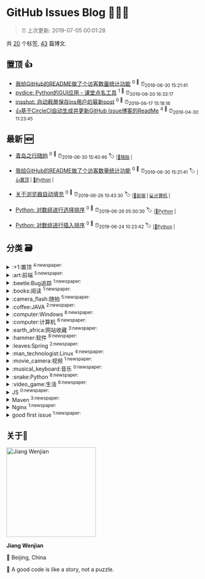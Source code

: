 
# GitHub Issues Blog :tada::tada::tada:
    
> :alarm_clock: 上次更新: 2019-07-05 00:01:28
    
共 [20](https://github.com/jwenjian/ghiblog/labels) 个标签, [43](https://github.com/jwenjian/ghiblog/issues) 篇博文.

## 置顶 :thumbsup: 
- [我给GitHub的README做了个访客数量统计功能](https://github.com/jwenjian/ghiblog/issues/43)  <sup>0 :speech_balloon:</sup>  	 :alarm_clock:<sub>2019-06-30 15:21:41</sub> 
- [pydice: Python的GUI应用 - 课堂点名工具](https://github.com/jwenjian/ghiblog/issues/36)  <sup>1 :speech_balloon:</sup>  	 :alarm_clock:<sub>2019-06-20 16:33:17</sub> 
- [insshot: 自动截屏保存ins用户的最新post](https://github.com/jwenjian/ghiblog/issues/34)  <sup>0 :speech_balloon:</sup>  	 :alarm_clock:<sub>2019-06-17 15:18:16</sub> 
- [👍基于CircleCI自动生成并更新GitHub Issue博客的ReadMe](https://github.com/jwenjian/ghiblog/issues/1)  <sup>4 :speech_balloon:</sup>  	 :alarm_clock:<sub>2019-04-30 11:23:45</sub> 
## 最新 :new: 
- [青岛之行随拍](https://github.com/jwenjian/ghiblog/issues/44) <sup>0 :speech_balloon:</sup>  			 :alarm_clock:<sub>2019-06-30 15:40:46</sub> 
 :label: 	<sub>|</sub><sub>[:camera_flash:随拍](https://github.com/jwenjian/ghiblog/labels/%3Acamera_flash%3A%E9%9A%8F%E6%8B%8D)	|	</sub>

- [我给GitHub的README做了个访客数量统计功能](https://github.com/jwenjian/ghiblog/issues/43) <sup>0 :speech_balloon:</sup>  			 :alarm_clock:<sub>2019-06-30 15:21:41</sub> 
 :label: 	<sub>|</sub><sub>[:+1:置顶](https://github.com/jwenjian/ghiblog/labels/%3A%2B1%3A%E7%BD%AE%E9%A1%B6)	|	</sub><sub>[:snake:Python](https://github.com/jwenjian/ghiblog/labels/%3Asnake%3APython)	|	</sub>

- [关于浏览器自动填充](https://github.com/jwenjian/ghiblog/issues/42) <sup>0 :speech_balloon:</sup>  			 :alarm_clock:<sub>2019-06-26 10:43:30</sub> 
 :label: 	<sub>|</sub><sub>[:art:前端](https://github.com/jwenjian/ghiblog/labels/%3Aart%3A%E5%89%8D%E7%AB%AF)	|	</sub><sub>[:computer:计算机](https://github.com/jwenjian/ghiblog/labels/%3Acomputer%3A%E8%AE%A1%E7%AE%97%E6%9C%BA)	|	</sub>

- [Python: 对数组进行选择排序](https://github.com/jwenjian/ghiblog/issues/41) <sup>0 :speech_balloon:</sup>  			 :alarm_clock:<sub>2019-06-26 05:30:30</sub> 
 :label: 	<sub>|</sub><sub>[:snake:Python](https://github.com/jwenjian/ghiblog/labels/%3Asnake%3APython)	|	</sub>

- [Python: 对数组进行插入排序](https://github.com/jwenjian/ghiblog/issues/40) <sup>0 :speech_balloon:</sup>  			 :alarm_clock:<sub>2019-06-24 10:23:42</sub> 
 :label: 	<sub>|</sub><sub>[:snake:Python](https://github.com/jwenjian/ghiblog/labels/%3Asnake%3APython)	|	</sub>

## 分类  :card_file_box: 

<details>
<summary>:+1:置顶	<sup>4:newspaper:</sup></summary>

- [我给GitHub的README做了个访客数量统计功能](https://github.com/jwenjian/ghiblog/issues/43)  <sup>0 :speech_balloon:</sup>  	 :alarm_clock:<sub>2019-06-30 15:21:41</sub> 
- [pydice: Python的GUI应用 - 课堂点名工具](https://github.com/jwenjian/ghiblog/issues/36)  <sup>1 :speech_balloon:</sup>  	 :alarm_clock:<sub>2019-06-20 16:33:17</sub> 
- [insshot: 自动截屏保存ins用户的最新post](https://github.com/jwenjian/ghiblog/issues/34)  <sup>0 :speech_balloon:</sup>  	 :alarm_clock:<sub>2019-06-17 15:18:16</sub> 
- [👍基于CircleCI自动生成并更新GitHub Issue博客的ReadMe](https://github.com/jwenjian/ghiblog/issues/1)  <sup>4 :speech_balloon:</sup>  	 :alarm_clock:<sub>2019-04-30 11:23:45</sub> 


</details>

<details>
<summary>:art:前端	<sup>5:newspaper:</sup></summary>

- [关于浏览器自动填充](https://github.com/jwenjian/ghiblog/issues/42)  <sup>0 :speech_balloon:</sup>  	 :alarm_clock:<sub>2019-06-26 10:43:30</sub> 
- [使用淘宝镜像安装puppeteer](https://github.com/jwenjian/ghiblog/issues/32)  <sup>0 :speech_balloon:</sup>  	 :alarm_clock:<sub>2019-06-08 16:12:01</sub> 
- [TKinter教程](https://github.com/jwenjian/ghiblog/issues/25)  <sup>0 :speech_balloon:</sup>  	 :alarm_clock:<sub>2019-05-31 07:15:54</sub> 
- [中国色-收集中国传统颜色的网站](https://github.com/jwenjian/ghiblog/issues/20)  <sup>0 :speech_balloon:</sup>  	 :alarm_clock:<sub>2019-05-26 13:42:12</sub> 
- [CSS隐藏元素滚动条](https://github.com/jwenjian/ghiblog/issues/15)  <sup>0 :speech_balloon:</sup>  	 :alarm_clock:<sub>2019-05-26 13:15:46</sub> 


</details>

<details>
<summary>:beetle:Bug追踪	<sup>1:newspaper:</sup></summary>

- [C++: jni.h: no such file or directory ](https://github.com/jwenjian/ghiblog/issues/28)  <sup>0 :speech_balloon:</sup>  	 :alarm_clock:<sub>2019-06-05 06:12:20</sub> 


</details>

<details>
<summary>:books:阅读	<sup>1:newspaper:</sup></summary>

- [书单](https://github.com/jwenjian/ghiblog/issues/22)  <sup>0 :speech_balloon:</sup>  	 :alarm_clock:<sub>2019-05-26 13:45:03</sub> 


</details>

<details>
<summary>:camera_flash:随拍	<sup>5:newspaper:</sup></summary>

- [青岛之行随拍](https://github.com/jwenjian/ghiblog/issues/44)  <sup>0 :speech_balloon:</sup>  	 :alarm_clock:<sub>2019-06-30 15:40:46</sub> 
- [端午节随拍](https://github.com/jwenjian/ghiblog/issues/31)  <sup>0 :speech_balloon:</sup>  	 :alarm_clock:<sub>2019-06-08 15:54:39</sub> 
- [2019年的第一次旅行](https://github.com/jwenjian/ghiblog/issues/17)  <sup>0 :speech_balloon:</sup>  	 :alarm_clock:<sub>2019-05-26 13:30:51</sub> 
- [本周生活随拍](https://github.com/jwenjian/ghiblog/issues/10)  <sup>0 :speech_balloon:</sup>  	 :alarm_clock:<sub>2019-05-25 04:46:26</sub> 
- [借光计划-798艺术区](https://github.com/jwenjian/ghiblog/issues/8)  <sup>0 :speech_balloon:</sup>  	 :alarm_clock:<sub>2019-05-19 04:50:12</sub> 


</details>

<details>
<summary>:coffee:JAVA	<sup>2:newspaper:</sup></summary>

- [How to prevent XXE injection when convert xml to object in java](https://github.com/jwenjian/ghiblog/issues/37)  <sup>0 :speech_balloon:</sup>  	 :alarm_clock:<sub>2019-06-21 07:05:42</sub> 
- [配置SpringBoot定时任务线程池](https://github.com/jwenjian/ghiblog/issues/21)  <sup>0 :speech_balloon:</sup>  	 :alarm_clock:<sub>2019-05-26 13:43:52</sub> 


</details>

<details>
<summary>:computer:Windows	<sup>8:newspaper:</sup></summary>

- [pydice: Python的GUI应用 - 课堂点名工具](https://github.com/jwenjian/ghiblog/issues/36)  <sup>1 :speech_balloon:</sup>  	 :alarm_clock:<sub>2019-06-20 16:33:17</sub> 
- [PAGE - Python Automatic GUI Generator](https://github.com/jwenjian/ghiblog/issues/35)  <sup>0 :speech_balloon:</sup>  	 :alarm_clock:<sub>2019-06-19 05:42:13</sub> 
- [调整Typora显示宽度](https://github.com/jwenjian/ghiblog/issues/18)  <sup>0 :speech_balloon:</sup>  	 :alarm_clock:<sub>2019-05-26 13:33:39</sub> 
- [Windows截图工具-Snipaste](https://github.com/jwenjian/ghiblog/issues/13)  <sup>0 :speech_balloon:</sup>  	 :alarm_clock:<sub>2019-05-25 23:58:30</sub> 
- [Windows工具-制作启动U盘](https://github.com/jwenjian/ghiblog/issues/11)  <sup>0 :speech_balloon:</sup>  	 :alarm_clock:<sub>2019-05-25 04:55:17</sub> 
- [智能屏幕护眼软件: f.lux](https://github.com/jwenjian/ghiblog/issues/5)  <sup>0 :speech_balloon:</sup>  	 :alarm_clock:<sub>2019-05-15 14:48:46</sub> 
- [windows系统-gif 动画录制软件](https://github.com/jwenjian/ghiblog/issues/4)  <sup>0 :speech_balloon:</sup>  	 :alarm_clock:<sub>2019-05-15 14:40:19</sub> 
- [谷歌浏览器原生支持触控板快速前进后退](https://github.com/jwenjian/ghiblog/issues/3)  <sup>0 :speech_balloon:</sup>  	 :alarm_clock:<sub>2019-05-15 14:36:35</sub> 


</details>

<details>
<summary>:computer:计算机	<sup>6:newspaper:</sup></summary>

- [关于浏览器自动填充](https://github.com/jwenjian/ghiblog/issues/42)  <sup>0 :speech_balloon:</sup>  	 :alarm_clock:<sub>2019-06-26 10:43:30</sub> 
- [C++: Ignore warnings C4996](https://github.com/jwenjian/ghiblog/issues/30)  <sup>0 :speech_balloon:</sup>  	 :alarm_clock:<sub>2019-06-06 08:15:29</sub> 
- [C++: 引用和指针](https://github.com/jwenjian/ghiblog/issues/29)  <sup>0 :speech_balloon:</sup>  	 :alarm_clock:<sub>2019-06-06 07:54:40</sub> 
- [C++: jni.h: no such file or directory ](https://github.com/jwenjian/ghiblog/issues/28)  <sup>0 :speech_balloon:</sup>  	 :alarm_clock:<sub>2019-06-05 06:12:20</sub> 
- [C语言-位运算符](https://github.com/jwenjian/ghiblog/issues/27)  <sup>0 :speech_balloon:</sup>  	 :alarm_clock:<sub>2019-06-04 06:32:53</sub> 
- [HSTS](https://github.com/jwenjian/ghiblog/issues/14)  <sup>0 :speech_balloon:</sup>  	 :alarm_clock:<sub>2019-05-26 13:13:34</sub> 


</details>

<details>
<summary>:earth_africa:网站收藏	<sup>3:newspaper:</sup></summary>

- [中国色-收集中国传统颜色的网站](https://github.com/jwenjian/ghiblog/issues/20)  <sup>0 :speech_balloon:</sup>  	 :alarm_clock:<sub>2019-05-26 13:42:12</sub> 
- [Linux命令在线查询手册](https://github.com/jwenjian/ghiblog/issues/12)  <sup>0 :speech_balloon:</sup>  	 :alarm_clock:<sub>2019-05-25 23:46:51</sub> 
- [Windows工具-制作启动U盘](https://github.com/jwenjian/ghiblog/issues/11)  <sup>0 :speech_balloon:</sup>  	 :alarm_clock:<sub>2019-05-25 04:55:17</sub> 


</details>

<details>
<summary>:hammer:软件	<sup>8:newspaper:</sup></summary>

- [C++: Ignore warnings C4996](https://github.com/jwenjian/ghiblog/issues/30)  <sup>0 :speech_balloon:</sup>  	 :alarm_clock:<sub>2019-06-06 08:15:29</sub> 
- [Eclipse.ini使用-vm参数指定JVM](https://github.com/jwenjian/ghiblog/issues/26)  <sup>0 :speech_balloon:</sup>  	 :alarm_clock:<sub>2019-06-03 06:10:04</sub> 
- [Eclipse网络代理配置](https://github.com/jwenjian/ghiblog/issues/19)  <sup>0 :speech_balloon:</sup>  	 :alarm_clock:<sub>2019-05-26 13:38:40</sub> 
- [调整Typora显示宽度](https://github.com/jwenjian/ghiblog/issues/18)  <sup>0 :speech_balloon:</sup>  	 :alarm_clock:<sub>2019-05-26 13:33:39</sub> 
- [Windows截图工具-Snipaste](https://github.com/jwenjian/ghiblog/issues/13)  <sup>0 :speech_balloon:</sup>  	 :alarm_clock:<sub>2019-05-25 23:58:30</sub> 
- [Windows工具-制作启动U盘](https://github.com/jwenjian/ghiblog/issues/11)  <sup>0 :speech_balloon:</sup>  	 :alarm_clock:<sub>2019-05-25 04:55:17</sub> 
- [智能屏幕护眼软件: f.lux](https://github.com/jwenjian/ghiblog/issues/5)  <sup>0 :speech_balloon:</sup>  	 :alarm_clock:<sub>2019-05-15 14:48:46</sub> 
- [windows系统-gif 动画录制软件](https://github.com/jwenjian/ghiblog/issues/4)  <sup>0 :speech_balloon:</sup>  	 :alarm_clock:<sub>2019-05-15 14:40:19</sub> 


</details>

<details>
<summary>:leaves:Spring	<sup>2:newspaper:</sup></summary>

- [How to add custom properties to manifest file with spring boot](https://github.com/jwenjian/ghiblog/issues/24)  <sup>0 :speech_balloon:</sup>  	 :alarm_clock:<sub>2019-05-29 02:44:39</sub> 
- [配置SpringBoot定时任务线程池](https://github.com/jwenjian/ghiblog/issues/21)  <sup>0 :speech_balloon:</sup>  	 :alarm_clock:<sub>2019-05-26 13:43:52</sub> 


</details>

<details>
<summary>:man_technologist:Linux	<sup>4:newspaper:</sup></summary>

- [调整Typora显示宽度](https://github.com/jwenjian/ghiblog/issues/18)  <sup>0 :speech_balloon:</sup>  	 :alarm_clock:<sub>2019-05-26 13:33:39</sub> 
- [Linux命令在线查询手册](https://github.com/jwenjian/ghiblog/issues/12)  <sup>0 :speech_balloon:</sup>  	 :alarm_clock:<sub>2019-05-25 23:46:51</sub> 
- [Linux-编译安装nginx源码](https://github.com/jwenjian/ghiblog/issues/9)  <sup>0 :speech_balloon:</sup>  	 :alarm_clock:<sub>2019-05-24 03:17:52</sub> 
- [Nginx代理Oracle数据库连接](https://github.com/jwenjian/ghiblog/issues/6)  <sup>0 :speech_balloon:</sup>  	 :alarm_clock:<sub>2019-05-16 14:12:17</sub> 


</details>

<details>
<summary>:movie_camera:视频	<sup>1:newspaper:</sup></summary>

- [我们的生活多愉快~](https://github.com/jwenjian/ghiblog/issues/7)  <sup>0 :speech_balloon:</sup>  	 :alarm_clock:<sub>2019-05-17 00:19:48</sub> 


</details>

<details>
<summary>:musical_keyboard:音乐	<sup>0:newspaper:</sup></summary>



</details>

<details>
<summary>:snake:Python	<sup>8:newspaper:</sup></summary>

- [我给GitHub的README做了个访客数量统计功能](https://github.com/jwenjian/ghiblog/issues/43)  <sup>0 :speech_balloon:</sup>  	 :alarm_clock:<sub>2019-06-30 15:21:41</sub> 
- [Python: 对数组进行选择排序](https://github.com/jwenjian/ghiblog/issues/41)  <sup>0 :speech_balloon:</sup>  	 :alarm_clock:<sub>2019-06-26 05:30:30</sub> 
- [Python: 对数组进行插入排序](https://github.com/jwenjian/ghiblog/issues/40)  <sup>0 :speech_balloon:</sup>  	 :alarm_clock:<sub>2019-06-24 10:23:42</sub> 
- [Python操作剪贴板](https://github.com/jwenjian/ghiblog/issues/38)  <sup>0 :speech_balloon:</sup>  	 :alarm_clock:<sub>2019-06-24 05:28:31</sub> 
- [pydice: Python的GUI应用 - 课堂点名工具](https://github.com/jwenjian/ghiblog/issues/36)  <sup>1 :speech_balloon:</sup>  	 :alarm_clock:<sub>2019-06-20 16:33:17</sub> 
- [PAGE - Python Automatic GUI Generator](https://github.com/jwenjian/ghiblog/issues/35)  <sup>0 :speech_balloon:</sup>  	 :alarm_clock:<sub>2019-06-19 05:42:13</sub> 
- [TKinter教程](https://github.com/jwenjian/ghiblog/issues/25)  <sup>0 :speech_balloon:</sup>  	 :alarm_clock:<sub>2019-05-31 07:15:54</sub> 
- [转载-浅谈 Python 的 with 语句](https://github.com/jwenjian/ghiblog/issues/23)  <sup>0 :speech_balloon:</sup>  	 :alarm_clock:<sub>2019-05-27 06:42:42</sub> 


</details>

<details>
<summary>:video_game:生活	<sup>6:newspaper:</sup></summary>

- [书单](https://github.com/jwenjian/ghiblog/issues/22)  <sup>0 :speech_balloon:</sup>  	 :alarm_clock:<sub>2019-05-26 13:45:03</sub> 
- [2019年的第一次旅行](https://github.com/jwenjian/ghiblog/issues/17)  <sup>0 :speech_balloon:</sup>  	 :alarm_clock:<sub>2019-05-26 13:30:51</sub> 
- [bye 2018](https://github.com/jwenjian/ghiblog/issues/16)  <sup>3 :speech_balloon:</sup>  	 :alarm_clock:<sub>2019-05-26 13:18:57</sub> 
- [本周生活随拍](https://github.com/jwenjian/ghiblog/issues/10)  <sup>0 :speech_balloon:</sup>  	 :alarm_clock:<sub>2019-05-25 04:46:26</sub> 
- [借光计划-798艺术区](https://github.com/jwenjian/ghiblog/issues/8)  <sup>0 :speech_balloon:</sup>  	 :alarm_clock:<sub>2019-05-19 04:50:12</sub> 
- [我们的生活多愉快~](https://github.com/jwenjian/ghiblog/issues/7)  <sup>0 :speech_balloon:</sup>  	 :alarm_clock:<sub>2019-05-17 00:19:48</sub> 


</details>

<details>
<summary>JS	<sup>0:newspaper:</sup></summary>



</details>

<details>
<summary>Maven	<sup>3:newspaper:</sup></summary>

- [Maven: maven-dependency-plugin:get 通过命令行下载jar包到本地仓库 无需pom文件](https://github.com/jwenjian/ghiblog/issues/39)  <sup>0 :speech_balloon:</sup>  	 :alarm_clock:<sub>2019-06-24 05:49:49</sub> 
- [Maven: mvn clean install --fail-at-end](https://github.com/jwenjian/ghiblog/issues/33)  <sup>0 :speech_balloon:</sup>  	 :alarm_clock:<sub>2019-06-12 10:12:29</sub> 
- [How to add custom properties to manifest file with spring boot](https://github.com/jwenjian/ghiblog/issues/24)  <sup>0 :speech_balloon:</sup>  	 :alarm_clock:<sub>2019-05-29 02:44:39</sub> 


</details>

<details>
<summary>Nginx	<sup>1:newspaper:</sup></summary>

- [Linux-编译安装nginx源码](https://github.com/jwenjian/ghiblog/issues/9)  <sup>0 :speech_balloon:</sup>  	 :alarm_clock:<sub>2019-05-24 03:17:52</sub> 


</details>

<details>
<summary>good first issue	<sup>1:newspaper:</sup></summary>

- [👍基于CircleCI自动生成并更新GitHub Issue博客的ReadMe](https://github.com/jwenjian/ghiblog/issues/1)  <sup>4 :speech_balloon:</sup>  	 :alarm_clock:<sub>2019-04-30 11:23:45</sub> 


</details>

## 关于:boy: 

[<img alt="Jiang Wenjian" src="https://avatars3.githubusercontent.com/u/25657798?v=4" width="233"/>](https://github.com/jwenjian)

**Jiang Wenjian**

:round_pushpin: Beijing, China

:black_flag: A good code is like a story, not a puzzle.
